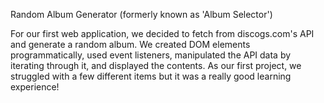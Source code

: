Random Album Generator (formerly known as 'Album Selector')

For our first web application, we decided to fetch from discogs.com's API and generate a random album. We created DOM elements programmatically, used event listeners, manipulated the API data by iterating through it, and displayed the contents. As our first project, we struggled with a few different items but it was a really good learning experience!
 